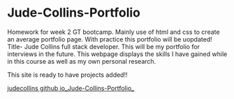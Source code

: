 # Jude-Collins-Portfolio
Homework for week 2 GT bootcamp.
 Mainly use of html and css to create an average portfolio page. With practice this portfolio will be uopdated!
Title- Jude Collins full stack developer.
This will be my portfolio for interviews in the future. This webpage displays the skills I have gained while in this course as well as my own personal research.

This site is ready to have projects added!!

[judecollins github io_Jude-Collins-Portfolio_](https://user-images.githubusercontent.com/91752290/147291659-4cbd7257-cc74-48ac-bc73-04734fe0a3ea.png)
